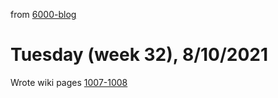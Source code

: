 from [6000-blog](../../../6000-blog.md)
# Tuesday (week 32), 8/10/2021
Wrote wiki pages [1007-1008](../../../../1wiki/1000-wiki.md)